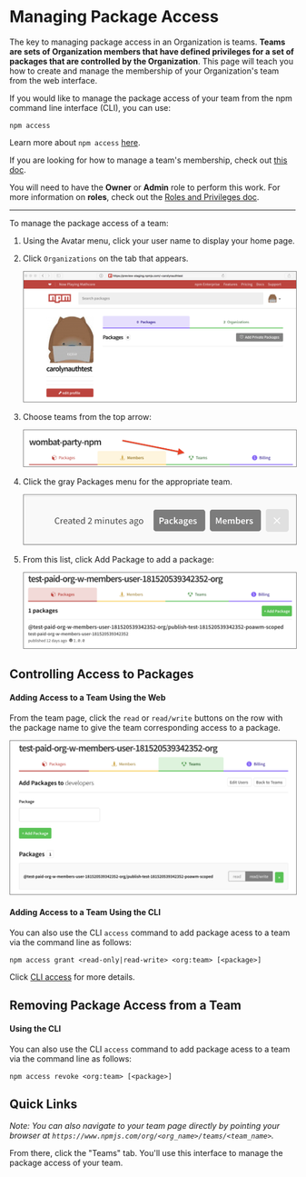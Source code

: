 # Managing Package Access

The key to managing package access in an Organization is teams.
**Teams are sets of Organization members that have defined privileges
for a set of packages that are controlled by the Organization**.
This page will teach you how to create and manage the
membership of your Organization's team from the web interface.

If you would like to manage the package access of your team from
the npm command line interface (CLI), you can use:

```
npm access
```

Learn more about `npm access` [here][2].

If you are looking for how to manage a team's membership, check
out [this doc][1].

You will need to have the **Owner** or **Admin** role to perform this
work. For more information on **roles**, check out the
[Roles and Privileges doc].

<hr/>

To manage the package access of a team:

1. Using the Avatar menu, click your user name to display your home page.

2. Click `Organizations` on the tab that appears.

     <div style="text-align: center;"><img src="haggis-one.png" style="border: 1px solid gray;"></div>

3. Choose teams from the top arrow:

     <div style="text-align: center;"><img src="choose-teams-top-tab-arrow.png" style="border: 1px solid gray;"></div>

4. Click the gray Packages menu for the appropriate team.

     <div style="text-align: center;"><img src="click-packages.png" style="border: 1px solid gray;"></div>

5. From this list, click Add Package to add a package:

     <div style="text-align: center;"><img src="orgs-add-package-button.png" style="border: 1px solid gray;"></div>

## Controlling Access to Packages

#### Adding Access to a Team Using the Web

From the team page, click the `read` or `read/write` buttons on the row with the package name to give the team corresponding access to a package.

<div style="text-align: center;"><img src="control-access-packages.png" style="border: 1px solid gray;"></div>

#### Adding Access to a Team Using the CLI

You can also use the CLI `access` command to add package acess to a team via
the command line as follows:

```
npm access grant <read-only|read-write> <org:team> [<package>]
```

Click [CLI access](https://docs.npmjs.com/cli/access) for more details.

## Removing Package Access from a Team

<!--Note to Doc: Add Web instructions here after ship-->

#### Using the CLI

You can also use the CLI `access` command to add package acess to a team via
the command line as follows:

```
npm access revoke <org:team> [<package>]
```

## Quick Links

_Note: You can also navigate to your team page directly by pointing your browser at
`https://www.npmjs.com/org/<org_name>/teams/<team_name>`._

From there, click the "Teams" tab. You'll use this interface to manage the package access of your team.


[1]: managing-teams.md
[2]: https://docs.npmjs.com/cli/access
[Roles and Privileges doc]: roles-and-privileges.md
